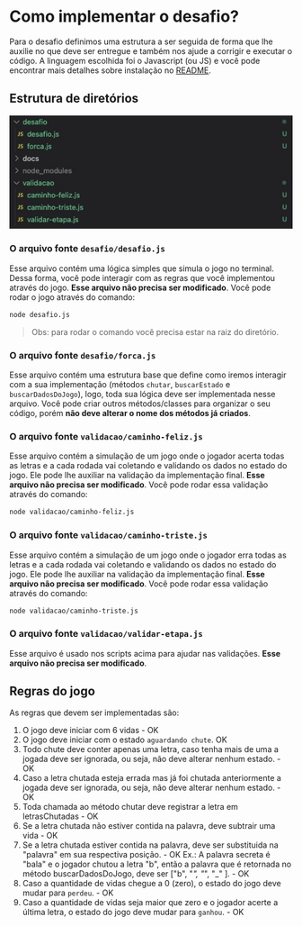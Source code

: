 # Como implementar o desafio?

Para o desafio definimos uma estrutura a ser seguida de forma que lhe auxilie no que deve ser entregue e também nos ajude a corrigir e executar o código. A linguagem escolhida foi o Javascript (ou JS) e você pode encontrar mais detalhes sobre instalação no [README](../README.md).

## Estrutura de diretórios

![estrutura de diretórios](./estrutura.jpeg)

### O arquivo fonte `desafio/desafio.js`

Esse arquivo contém uma lógica simples que simula o jogo no terminal. Dessa forma, você pode interagir com as regras que você implementou através do jogo. **Esse arquivo não precisa ser modificado**.
Você pode rodar o jogo através do comando:
```bash
node desafio.js
```
> Obs: para rodar o comando você precisa estar na raiz do diretório.

### O arquivo fonte `desafio/forca.js`
Esse arquivo contém uma estrutura base que define como iremos interagir com a sua implementação (métodos `chutar`, `buscarEstado` e `buscarDadosDoJogo`), logo, toda sua lógica deve ser implementada nesse arquivo. Você pode criar outros métodos/classes para organizar o seu código, porém **não deve alterar o nome dos métodos já criados**.

### O arquivo fonte `validacao/caminho-feliz.js`
Esse arquivo contém a simulação de um jogo onde o jogador acerta todas as letras e a cada rodada vai coletando e validando os dados no estado do jogo. Ele pode lhe auxiliar na validação da implementação final. **Esse arquivo não precisa ser modificado**.
Você pode rodar essa validação através do comando:
```bash
node validacao/caminho-feliz.js
```

### O arquivo fonte `validacao/caminho-triste.js`
Esse arquivo contém a simulação de um jogo onde o jogador erra todas as letras e a cada rodada vai coletando e validando os dados no estado do jogo. Ele pode lhe auxiliar na validação da implementação final. **Esse arquivo não precisa ser modificado**.
Você pode rodar essa validação através do comando:
```bash
node validacao/caminho-triste.js
```
### O arquivo fonte `validacao/validar-etapa.js`
Esse arquivo é usado nos scripts acima para ajudar nas validações.
**Esse arquivo não precisa ser modificado**.

## Regras do jogo

As regras que devem ser implementadas são:

1. O jogo deve iniciar com 6 vidas - OK
2. O jogo deve iniciar com o estado `aguardando chute`. OK
3. Todo chute deve conter apenas uma letra, caso tenha mais de uma a jogada deve ser ignorada, ou seja, não deve alterar nenhum estado. - OK
4. Caso a letra chutada esteja errada mas já foi chutada anteriormente a jogada deve ser ignorada, ou seja, não deve alterar nenhum estado. - OK
5. Toda chamada ao método chutar deve registrar a letra em letrasChutadas - OK
6. Se a letra chutada não estiver contida na palavra, deve subtrair uma vida - OK
7. Se a letra chutada estiver contida na palavra, deve ser substituida na "palavra" em sua respectiva posição. - OK
Ex.: A palavra secreta é "bala" e o jogador chutou a letra "b", então a palavra que é retornada no método buscarDadosDoJogo, deve ser ["b", "_", "_", "_" ]. - OK
8. Caso a quantidade de vidas chegue a 0 (zero), o estado do jogo deve mudar para `perdeu`. - OK
9. Caso a quantidade de vidas seja maior que zero e o jogador acerte a última letra, o estado do jogo deve mudar para `ganhou`. - OK
